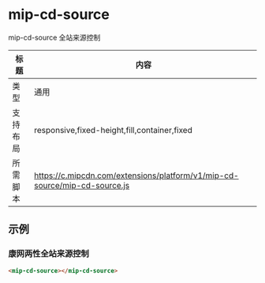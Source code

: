 # mip-cd-source

mip-cd-source 全站来源控制

标题|内容
----|----
类型|通用
支持布局|responsive,fixed-height,fill,container,fixed
所需脚本|https://c.mipcdn.com/extensions/platform/v1/mip-cd-source/mip-cd-source.js

## 示例

### 康网两性全站来源控制
```html
<mip-cd-source></mip-cd-source>
```  

